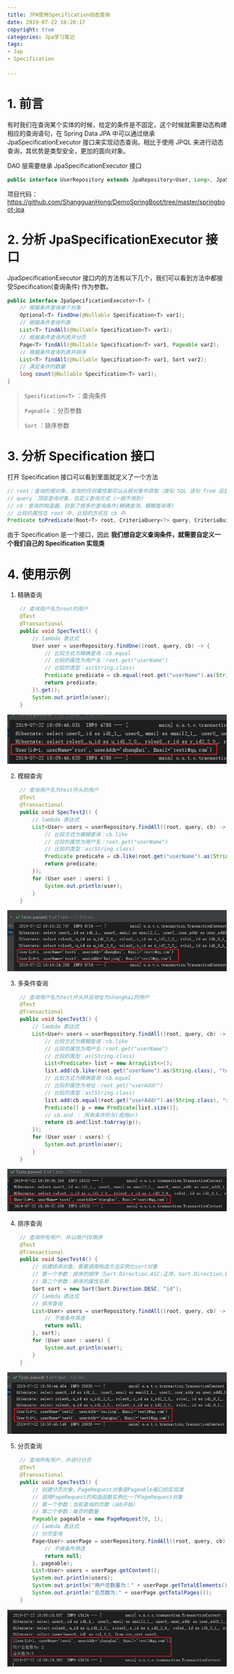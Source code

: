 ```yaml
---
title: JPA使用Specification动态查询
date: 2019-07-22 16:28:17
copyright: true
categories: Jpa学习笔记
tags:
- Jap
- Specification

---
```


# 1. 前言

有时我们在查询某个实体的时候，给定的条件是不固定，这个时候就需要动态构建相应的查询语句，在 Spring Data JPA 中可以通过继承 JpaSpecificationExecutor 接口来实现动态查询。相比于使用 JPQL 来进行动态查询，其优势是类型安全，更加的面向对象。

DAO 层需要继承 JpaSpecificationExecutor 接口

```java
public interface UserRepository extends JpaRepository<User, Long>, JpaSpecificationExecutor<User>{}
```

项目代码：https://github.com/ShangguanHong/DemoSpringBoot/tree/master/springboot-jpa

<!--more-->

# 2. 分析 JpaSpecificationExecutor 接口

JpaSpecificationExecutor 接口内的方法有以下几个，我们可以看到方法中都接受Specification(查询条件) 作为参数。

```java
public interface JpaSpecificationExecutor<T> { 
    // 根据条件查询单个对象
    Optional<T> findOne(@Nullable Specification<T> var1);
	// 根据条件查询列表
    List<T> findAll(@Nullable Specification<T> var1);
	// 根据条件查询列表并分页
    Page<T> findAll(@Nullable Specification<T> var1, Pageable var2);
	// 根据条件查询列表并排序
    List<T> findAll(@Nullable Specification<T> var1, Sort var2);
	// 满足条件的数量
    long count(@Nullable Specification<T> var1);
}
```

>`Specification<T>` ：查询条件
>
>`Pageable` ：分页参数
>
>`Sort` ：排序参数

# 3. 分析 Specification 接口

打开 Specification 接口可以看到里面就定义了一个方法

```java
// root：查询的根对象，查询的任何属性都可以从根对象中获取（类似 SQL 语句 from 后面的表）
// query：顶层查询对象，自定义查询方式（一般不用到）
// cb：查询的构造器，封装了很多的查询条件(精确查询，模糊查询等)
// 比较的属性在 root 中，比较的方式在 cb 中
Predicate toPredicate(Root<T> root, CriteriaQuery<?> query, CriteriaBuilder cb);
```

由于 Specification 是一个接口，因此 **我们想自定义查询条件，就需要自定义一个我们自己的 Specification 实现类**

# 4. 使用示例

1. 精确查询

```java
    // 查询用户名为root的用户
    @Test
    @Transactional
    public void SpecTest1() {
        // lambda 表达式
        User user = userRepository.findOne((root, query, cb) -> {
            // 比较方式为精确查询：cb.equal
            // 比较的属性为用户名：root.get("userName")
            // 比较的类型：as(String.class)
            Predicate predicate = cb.equal(root.get("userName").as(String.class), "root");
            return predicate;
        }).get();
        System.out.println(user);
    }
```

![1563790233042](JPA使用Specification动态查询/1563790233042.png)

2. 模糊查询

```java
	// 查询用户名为test开头的用户
    @Test
    @Transactional
    public void SpecTest2() {
        // lambda 表达式
        List<User> users = userRepository.findAll((root, query, cb) -> {
            // 比较方式为模糊查询：cb.like
            // 比较的属性为用户名：root.get("userName")
            // 比较的类型：as(String.class)
            Predicate predicate = cb.like(root.get("userName").as(String.class), "test%");
            return predicate;
        });
        for (User user : users) {
            System.out.println(user);
        }
    }
```

![1563790782009](JPA使用Specification动态查询/1563790782009.png)

3. 多条件查询

```java
    // 查询用户名为test开头并且地址为shanghai的用户
    @Test
    @Transactional
    public void SpecTest3() {
        // lambda 表达式
        List<User> users = userRepository.findAll((root, query, cb) -> {
            // 比较方式为模糊查询：cb.like
            // 比较的属性为用户名：root.get("userName")
            // 比较的类型：as(String.class)
            List<Predicate> list = new ArrayList<>();
            list.add(cb.like(root.get("userName").as(String.class), "test%"));
            // 比较方式为精确查询：cb.equal
            // 比较的属性为地址：root.get("userAddr")
            // 比较的类型：as(String.class)
            list.add(cb.equal(root.get("userAddr").as(String.class), "shanghai"));
            Predicate[] p = new Predicate[list.size()];
            // cb.and ： 所有条件的与(或用or)
            return cb.and(list.toArray(p));
        });
        for (User user : users) {
            System.out.println(user);
        }
    }
```

![1563792083275](JPA使用Specification动态查询/1563792083275.png)

4. 排序查询

```java
    // 查询所有用户，并以用户ID倒序
    @Test
    @Transactional
    public void SpecTest4() {
        // 创建排序对象，需要调用构造方法实例化sort对象
        // 第一个参数：排序的顺序（Sort.Direction.ASC:正序，Sort.Direction.DESC：逆序）
        // 第二个参数：排序的属性名称
        Sort sort = new Sort(Sort.Direction.DESC, "id");
        // lambda 表达式
        // 排序查询
        List<User> users = userRepository.findAll((root, query, cb) -> {
            // 不做条件筛选
            return null;
        }, sort);
        for (User user : users) {
            System.out.println(user);
        }
    }
```

![1563792658039](JPA使用Specification动态查询/1563792658039.png)

5. 分页查询

```java
    // 查询所有用户，并进行分页
    @Test
    @Transactional
    public void SpecTest5() {
        // 创建分页对象，PageRequest对象是Pageable接口的实现类
        // 调用PageRequest的构造函数实例化一个PageRequest对象
        // 第一个参数：当前查询的页数（从0开始）
        // 第二个参数：每页的数量
        Pageable pageable = new PageRequest(0, 1);
        // lambda 表达式
        // 分页查询
        Page<User> userPage = userRepository.findAll((root, query, cb) -> {
            // 不做条件筛选
            return null;
        }, pageable);
        List<User> users = userPage.getContent();
        System.out.println(users);
        System.out.println("用户总数量为：" + userPage.getTotalElements());
        System.out.println("总页数为:" + userPage.getTotalPages());
    }
```

![1563793110699](JPA使用Specification动态查询/1563793110699.png)

